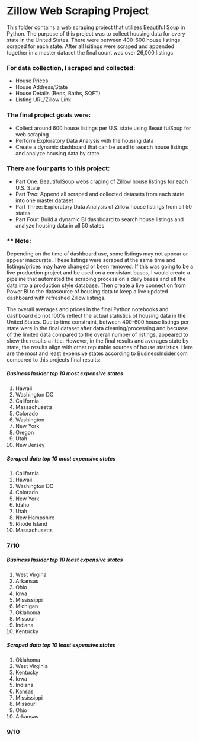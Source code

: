 # Zillow Web Scraping Project

This folder contains a web scraping project that utilizes Beautiful Soup in Python. The purpose of this project was to collect housing data for every state in the United States. There were between 400-600 house listings scraped for each state. After all lsitings were scraped and appended together in a master dataset the final count was over 26,000 listings.

### For data collection, I scraped and collected:
- House Prices
- House Address/State
- House Details (Beds, Baths, SQFT)
- Listing URL/Zillow Link

### The final project goals were:
- Collect around 600 house listings per U.S. state using BeautifulSoup for web scraping
- Perform Exploratory Data Analysis with the housing data
- Create a dynamic dashboard that can be used to search house listings and analyze housing data by state

### There are four parts to this project:
- Part One: BeautifulSoup webs craping of Zillow house listings for each U.S. State
- Part Two: Append all scraped and collected datasets from each state into one master dataset
- Part Three: Exploratory Data Analysis of Zillow house listings from all 50 states
- Part Four: Build a dynamic BI dashboard to search house listings and analyze housing data in all 50 states

### ** Note:

Depending on the time of dashboard use, some listings may not appear or appear inaccurate. These listings were scraped at the same time and listings/prices may have changed or been removed. If this was going to be a live production project and be used on a consistant bases, I would create a pipeline that automated the scraping process on a daily bases and etl the data into a production style database. Then create a live connection from Power BI to the datasource of housing data to keep a live updated dashboard with refreshed Zillow listings.

The overall averages and prices in the final Python notebooks and dashboard do not 100% reflect the actual statistics of housing data in the United States. Due to time constraint, between 400-600 house listings per state were in the final dataset after data cleaning/processing and becuase of the limited data compared to the overall number of listings, appeared to skew the results a little. However, in the final results and averages state by state, the results align with other reputable sources of house statistics. Here are the most and least expensive states according to BusinessInsider.com compared to this projects final results:

##### Business Insider top 10 most expensive states
1. Hawaii
2. Washington DC
3. California
4. Massachusetts
5. Colorado
6. Washington
7. New York
8. Oregon
9. Utah
10. New Jersey

##### Scraped data top 10 most expensive states
1. California
2. Hawaii
3. Washington DC
4. Colorado
5. New York
6. Idaho
7. Utah
8. New Hampshire
9. Rhode Island
10. Massachusetts

### 7/10

##### Business Insider top 10 least expensive states
1. West Virgina
2. Arkansas
3. Ohio
4. Iowa
5. Mississippi
6. Michigan
7. Oklahoma
8. Missouri
9. Indiana
10. Kentucky

##### Scraped data top 10 least expensive states
1. Oklahoma
2. West Virginia
3. Kentucky
4. Iowa
5. Indiana
6. Kansas
7. Mississippi
8. Missouri
9. Ohio
10. Arkansas

### 9/10
